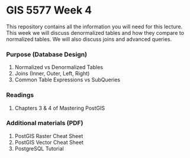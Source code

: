 # GIS 5577 Week 4
This repository contains all the information you will need for this lecture. 
This week we will discuss denormalized tables and how they compare to normalized tables. We will also discuss joins and advanced queries.


### Purpose (Database Design)
1. Normalized vs Denormalized Tables
1. Joins (Inner, Outer, Left, Right)
1. Common Table Expressions vs SubQueries

### Readings
1. Chapters 3 & 4 of Mastering PostGIS

### Additional materials (PDF)
1. PostGIS Raster Cheat Sheet
1. PostGIS Vector Cheat Sheet
1. PostgreSQL Tutorial

